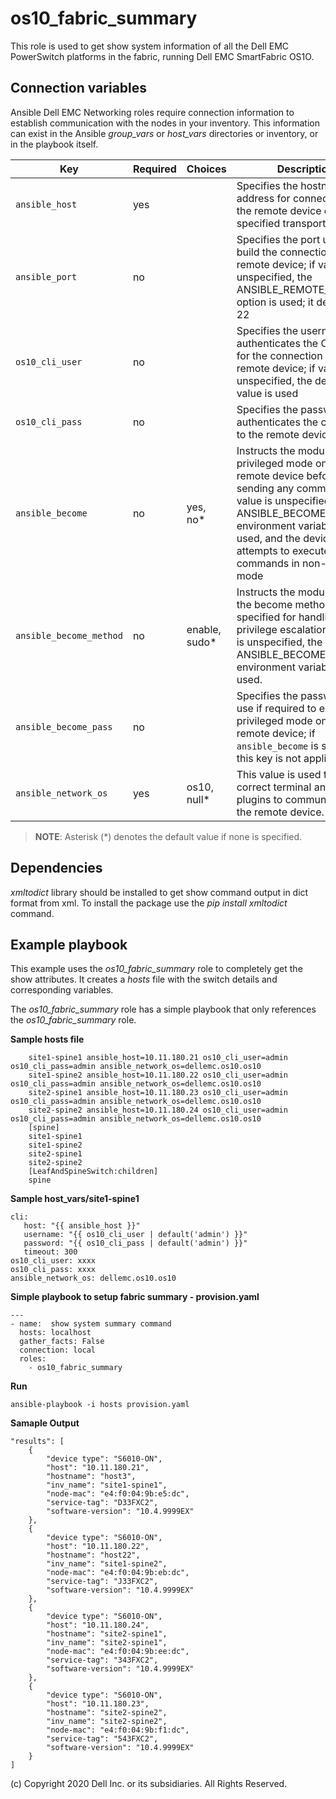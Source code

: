 os10_fabric_summary
=====================================
This role is used to get show system information of all the Dell EMC PowerSwitch platforms in the fabric, running Dell EMC SmartFabric OS1O.

Connection variables
--------------------

Ansible Dell EMC Networking roles require connection information to establish communication with the nodes in your inventory. This information can exist in the Ansible *group_vars* or *host_vars* directories or inventory, or in the playbook itself.

| Key         | Required | Choices    | Description                                         |
|-------------|----------|------------|-----------------------------------------------------|
| ``ansible_host`` | yes      |            | Specifies the hostname or address for connecting to the remote device over the specified transport |
| ``ansible_port`` | no       |            | Specifies the port used to build the connection to the remote device; if value is unspecified, the ANSIBLE_REMOTE_PORT option is used; it defaults to 22 |
| ``os10_cli_user`` | no       |            | Specifies the username that authenticates the CLI login for the connection to the remote device; if value is unspecified, the default value is used  |
| ``os10_cli_pass`` | no       |            | Specifies the password that authenticates the connection to the remote device.  |
| ``ansible_become`` | no       | yes, no\*   | Instructs the module to enter privileged mode on the remote device before sending any commands; if value is unspecified, the ANSIBLE_BECOME environment variable value is used, and the device attempts to execute all commands in non-privileged mode |
| ``ansible_become_method`` | no       | enable, sudo\*   | Instructs the module to allow the become method to be specified for handling privilege escalation; if value is unspecified, the ANSIBLE_BECOME_METHOD environment variable value is used. |
| ``ansible_become_pass`` | no       |            | Specifies the password to use if required to enter privileged mode on the remote device; if ``ansible_become`` is set to no this key is not applicable. |
| ``ansible_network_os`` | yes      | os10, null\*  | This value is used to load the correct terminal and cliconf plugins to communicate with the remote device. |

> **NOTE**: Asterisk (*) denotes the default value if none is specified.

Dependencies
------------

*xmltodict*  library should be installed to get show command output in dict format from xml.
To install the package use the *pip install xmltodict* command.

Example playbook
----------------

This example uses the *os10_fabric_summary* role to completely get the show attributes. It creates a *hosts* file with the switch details and corresponding variables.

The *os10_fabric_summary* role has a simple playbook that only references the *os10_fabric_summary* role.

**Sample hosts file**

        site1-spine1 ansible_host=10.11.180.21 os10_cli_user=admin os10_cli_pass=admin ansible_network_os=dellemc.os10.os10
        site1-spine2 ansible_host=10.11.180.22 os10_cli_user=admin os10_cli_pass=admin ansible_network_os=dellemc.os10.os10
        site2-spine1 ansible_host=10.11.180.23 os10_cli_user=admin os10_cli_pass=admin ansible_network_os=dellemc.os10.os10
        site2-spine2 ansible_host=10.11.180.24 os10_cli_user=admin os10_cli_pass=admin ansible_network_os=dellemc.os10.os10
        [spine]
        site1-spine1
        site1-spine2
        site2-spine1
        site2-spine2
        [LeafAndSpineSwitch:children]
        spine

**Sample host_vars/site1-spine1**

    
    cli:
       host: "{{ ansible_host }}"
       username: "{{ os10_cli_user | default('admin') }}"
       password: "{{ os10_cli_pass | default('admin') }}"
       timeout: 300
    os10_cli_user: xxxx
    os10_cli_pass: xxxx
    ansible_network_os: dellemc.os10.os10

**Simple playbook to setup fabric summary - provision.yaml**

    ---
    - name:  show system summary command
      hosts: localhost
      gather_facts: False
      connection: local
      roles:
        - os10_fabric_summary

**Run**

    ansible-playbook -i hosts provision.yaml

**Samaple Output**

    "results": [
        {
            "device type": "S6010-ON",
            "host": "10.11.180.21",
            "hostname": "host3",
            "inv_name": "site1-spine1",
            "node-mac": "e4:f0:04:9b:e5:dc",
            "service-tag": "D33FXC2",
            "software-version": "10.4.9999EX"
        },
        {
            "device type": "S6010-ON",
            "host": "10.11.180.22",
            "hostname": "host22",
            "inv_name": "site1-spine2",
            "node-mac": "e4:f0:04:9b:eb:dc",
            "service-tag": "J33FXC2",
            "software-version": "10.4.9999EX"
        },
        {
            "device type": "S6010-ON",
            "host": "10.11.180.24",
            "hostname": "site2-spine1",
            "inv_name": "site2-spine1",
            "node-mac": "e4:f0:04:9b:ee:dc",
            "service-tag": "343FXC2",
            "software-version": "10.4.9999EX"
        },
        {
            "device type": "S6010-ON",
            "host": "10.11.180.23",
            "hostname": "site2-spine2",
            "inv_name": "site2-spine2",
            "node-mac": "e4:f0:04:9b:f1:dc",
            "service-tag": "543FXC2",
            "software-version": "10.4.9999EX"
        }
    ]

(c) Copyright 2020 Dell Inc. or its subsidiaries. All Rights Reserved.

